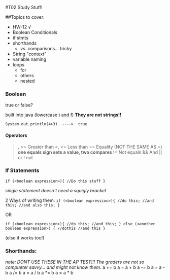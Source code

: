 
#T02 Study Stuff!



##Topics to cover:

- HW-12 							√
- Boolean Conditionals				
- if stmts							
- shorthands						
  - vs. comparisons... tricky		
- String "context"					
- variable naming					
- loops								
  - for							
  - others							
  - nested						
  

### Boolean
true or false?

built into java (lowercase t and f)
**They are not strings!!**

`System.out.println(4>3)  ---->  true`

#### Operators
>, >=			Greater than
<, <=			Less than
==				Equality (NOT THE SAME AS =)
				**one equals sign sets a value, two compares**
!=				Not equals
&&				And
||				or
!				not


### If Statements
`if (<boolean expression>){
	//Do this stuff
	}`

*single statement doesn't need a squigly bracket*

2 Ways of writing them:
`if (<boolean expression>){
	//do this;
	//and this;
	//and also this;
	}`
	
OR

`if (<boolean expression>){
	//do this;
	//and this;
	}
else (<another boolean expression>) {
	//dothis
	//and this
	}`
	
(else if works too!)



### Shorthands:
*note: DONT USE THESE IN THE AP TEST!!! The graders are not so compueter savvy... and might not know them.*
a += b		a = a + b
a -= b     	a = a - b 
a /= b	  	a = a / b
a *= b	  	a = a * b





